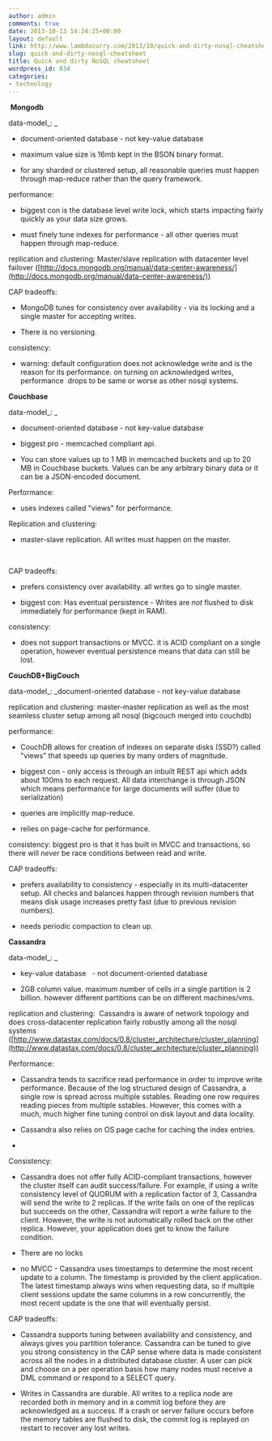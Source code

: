 ```yaml
---
author: admin
comments: true
date: 2013-10-13 14:24:25+00:00
layout: default
link: http://www.lambdacurry.com/2013/10/quick-and-dirty-nosql-cheatsheet/
slug: quick-and-dirty-nosql-cheatsheet
title: Quick and dirty NoSQL cheatsheet
wordpress_id: 834
categories:
- technology
---
```





 **Mongodb**




data-model_: _











	
  * document-oriented database - not key-value database

	
  * maximum value size is 16mb kept in the BSON binary format.

	
  * for any sharded or clustered setup, all reasonable queries must happen through map-reduce rather than the query framework.










performance:











	
  * biggest con is the database level write lock, which starts impacting fairly quickly as your data size grows.

	
  * must finely tune indexes for performance - all other queries must happen through map-reduce.










replication and clustering: Master/slave replication with datacenter level failover ([http://docs.mongodb.org/manual/data-center-awareness/](http://docs.mongodb.org/manual/data-center-awareness/))







CAP tradeoffs:











	
  * MongoDB tunes for consistency over availability - via its locking and a single master for accepting writes.

	
  * There is no versioning.










consistency:











	
  * warning: default configuration does not acknowledge write and is the reason for its performance. on turning on acknowledged writes, performance  drops to be same or worse as other nosql systems.













**Couchbase**




data-model_: _








	
  * document-oriented database - not key-value database

	
  * biggest pro - memcached compliant api.

	
  * You can store values up to 1 MB in memcached buckets and up to 20 MB in Couchbase buckets. Values can be any arbitrary binary data or it can be a JSON-encoded document.







Performance:











	
  * uses indexes called "views" for performance.





Replication and clustering:











	
  * master-slave replication. All writes must happen on the master.










 




CAP tradeoffs:











	
  * prefers consistency over availability. all writes go to single master.

	
  * biggest con: Has eventual persistence - Writes are *not* flushed to disk immediately for performance (kept in RAM).













consistency:











	
  * does not support transactions or MVCC. it is ACID compliant on a single operation, however eventual persistence means that data can still be lost.



















**CouchDB+BigCouch**




data-model_: _document-oriented database - not key-value database




replication and clustering: master-master replication as well as the most seamless cluster setup among all nosql (bigcouch merged into couchdb)







performance:








	
  * CouchDB allows for creation of indexes on separate disks (SSD?) called "views" that speeds up queries by many orders of magnitude.

	
  * biggest con - only access is through an inbuilt REST api which adds about 100ms to each request. All data interchange is through JSON which means performance for large documents will suffer (due to serialization)

	
  * queries are implicitly map-reduce.

	
  * relies on page-cache for performance.







consistency: biggest pro is that it has built in MVCC and transactions, so there will *never* be race conditions between read and write.




CAP tradeoffs:











	
  * prefers availability to consistency - especially in its multi-datacenter setup. All checks and balances happen through revision numbers that means disk usage increases pretty fast (due to previous revision numbers).

	
  * needs periodic compaction to clean up.
















**Cassandra**




data-model_: _











	
  * key-value database   - not document-oriented database

	
  * 2GB column value. maximum number of cells in a single partition is 2 billion. however different partitions can be on different machines/vms.










replication and clustering:  Cassandra is aware of network topology and does cross-datacenter replication fairly robustly among all the nosql systems ([http://www.datastax.com/docs/0.8/cluster_architecture/cluster_planning](http://www.datastax.com/docs/0.8/cluster_architecture/cluster_planning))










Performance:











	
  * Cassandra tends to sacrifice read performance in order to improve write performance. Because of the log structured design of Cassandra, a single row is spread across multiple sstables. Reading one row requires reading pieces from multiple sstables. However, this comes with a much, much higher fine tuning control on disk layout and data locality.

	
  * Cassandra also relies on OS page cache for caching the index entries.

	
  * 

Consistency:











	
  * Cassandra does not offer fully ACID-compliant transactions, however the cluster itself can audit success/failure. For example, if using a write consistency level of QUORUM with a replication factor of 3, Cassandra will send the write to 2 replicas. If the write fails on one of the replicas but succeeds on the other, Cassandra will report a write failure to the client. However, the write is not automatically rolled back on the other replica. However, your application does get to know the failure condition.

	
  * There are no locks

	
  * no MVCC - Cassandra uses timestamps to determine the most recent update to a column. The timestamp is provided by the client application. The latest timestamp always wins when requesting data, so if multiple client sessions update the same columns in a row concurrently, the most recent update is the one that will eventually persist.













CAP tradeoffs:











	
  * Cassandra supports tuning between availability and consistency, and always gives you partition tolerance. Cassandra can be tuned to give you strong consistency in the CAP sense where data is made consistent across all the nodes in a distributed database cluster. A user can pick and choose on a per operation basis how many nodes must receive a DML command or respond to a SELECT query.

	
  * Writes in Cassandra are durable. All writes to a replica node are recorded both in memory and in a commit log before they are acknowledged as a success. If a crash or server failure occurs before the memory tables are flushed to disk, the commit log is replayed on restart to recover any lost writes.









